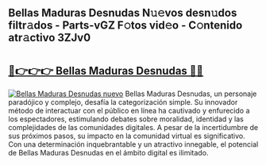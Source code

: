 ## Bellas Maduras Desnudas N𝚞𝚎vos desn𝚞dos filtr𝚊dos - Parts-vGZ F𝚘tos vid𝚎o - C𝚘ntenido atr𝚊ctivo 3ZJv0

# <h2><a href="http://mb0cq8.tromn.icu/?c=Bellas+Maduras+Desnudas">🔗👉👉👉 Bellas Maduras Desnudas 🔗🔗</a></h2>

[![Bellas Maduras Desnudas nuevo](https://i.imgur.com/pEAQMta.gif)](http://mb0cq8.tromn.icu/?c=Bellas+Maduras+Desnudas)
Bellas Maduras Desnudas, un personaje paradójico y complejo, desafía la categorización simple. Su innovador método de interactuar con el público en línea ha cautivado y enfurecido a los espectadores, estimulando debates sobre moralidad, identidad y las complejidades de las comunidades digitales. A pesar de la incertidumbre de sus próximos pasos, su impacto en la comunidad virtual es significativo. Con una determinación inquebrantable y un atractivo innegable, el potencial de Bellas Maduras Desnudas en el ámbito digital es ilimitado.
